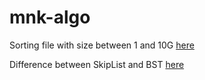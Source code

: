 # mnk-algo

Sorting file with size between 1 and 10G [here](../../tree/master/hw1)

Difference between SkipList and BST [here](../../tree/master/hw2)

